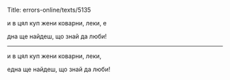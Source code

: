 Title: errors-online/texts/5135

и в цял куп жени коварни, леки, е

дна ще найдеш, що знай да люби!

----

и в цял куп жени коварни, леки,

една ще найдеш, що знай да люби!

